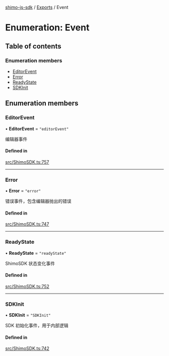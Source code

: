 [shimo-js-sdk](../README.md) / [Exports](../modules.md) / Event

# Enumeration: Event

## Table of contents

### Enumeration members

- [EditorEvent](Event.md#editorevent)
- [Error](Event.md#error)
- [ReadyState](Event.md#readystate)
- [SDKInit](Event.md#sdkinit)

## Enumeration members

### EditorEvent

• **EditorEvent** = `"editorEvent"`

编辑器事件

#### Defined in

[src/ShimoSDK.ts:757](https://github.com/shimohq/shimo-js-sdk/blob/6435618/src/ShimoSDK.ts#L757)

___

### Error

• **Error** = `"error"`

错误事件，包含编辑器抛出的错误

#### Defined in

[src/ShimoSDK.ts:747](https://github.com/shimohq/shimo-js-sdk/blob/6435618/src/ShimoSDK.ts#L747)

___

### ReadyState

• **ReadyState** = `"readyState"`

ShimoSDK 状态变化事件

#### Defined in

[src/ShimoSDK.ts:752](https://github.com/shimohq/shimo-js-sdk/blob/6435618/src/ShimoSDK.ts#L752)

___

### SDKInit

• **SDKInit** = `"SDKInit"`

SDK 初始化事件，用于内部逻辑

#### Defined in

[src/ShimoSDK.ts:742](https://github.com/shimohq/shimo-js-sdk/blob/6435618/src/ShimoSDK.ts#L742)
